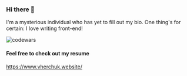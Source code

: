 ### Hi there 👋
I'm a mysterious individual who has yet to fill out my bio. One thing's for certain: I love writing front-end!

![codewars](https://www.codewars.com/users/ic3top/badges/large)

#### Feel free to check out my resume  
https://www.vherchuk.website/
